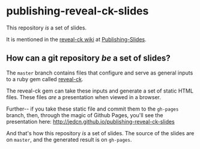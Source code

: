 # publishing-reveal-ck-slides

This repository *is* a set of slides.

It is mentioned in the [reveal-ck wiki][reveal-ck-wiki] at
[Publishing-Slides][reveal-ck-wiki-publishing-slides].

[reveal-ck-wiki]: https://github.com/jedcn/reveal-ck/wiki
[reveal-ck-wiki-publishing-slides]: https://github.com/jedcn/reveal-ck/wiki/Publishing-Slides

## How can a git repository *be* a set of slides?

The `master` branch contains files that configure and serve as general
inputs to a ruby gem called [reveal-ck][rubygems-reveal-ck].

[rubygems-reveal-ck]: http://rubygems.org/gems/reveal-ck

The reveal-ck gem can take these inputs and generate a set of static
HTML files. These files *are* a presentation when viewed in a browser.

Further-- if you take these static file and commit them to the
`gh-pages` branch, then, through the magic of Github Pages, you'll see
the presentation here:
http://jedcn.github.io/publishing-reveal-ck-slides

And that's how this repository *is* a set of slides. The source of the
slides are on `master`, and the generated result is on `gh-pages`.
